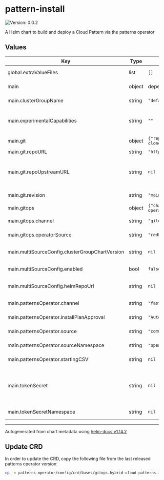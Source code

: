 # pattern-install

![Version: 0.0.2](https://img.shields.io/badge/Version-0.0.2-informational?style=flat-square)

A Helm chart to build and deploy a Cloud Pattern via the patterns operator

## Values

| Key | Type | Default | Description |
|-----|------|---------|-------------|
| global.extraValueFiles | list | `[]` | List of additional value files to be passed to the pattern |
| main | object | depends on the individual settings | main is used primarly for initial bootstrap pattern configuration |
| main.clusterGroupName | string | `"default"` | Name of the clusterGroup to be used. Drives the clusterGroup chart |
| main.experimentalCapabilities | string | `""` | String to enable certain experimental capabilities in the operator and the framework. Not needed unless you know exactly what you're doing. |
| main.git | object | `{"repoURL":"https://github.com/pattern-clone/mypattern","repoUpstreamURL":null,"revision":"main"}` | Settings related to the Git repository used to deploy the pattern |
| main.git.repoURL | string | `"https://github.com/pattern-clone/mypattern"` | Repository URL pointing to the pattern |
| main.git.repoUpstreamURL | string | `nil` | Setting this field will make it so that an in-cluster gitea instance will be spawned. `repoURL` will be ignored and the pattern will be deployed using the in-gitea URL |
| main.git.revision | string | `"main"` | The branch or Git reference to use to deploy the pattern |
| main.gitops | object | `{"channel":"gitops-1.13","operatorSource":"redhat-operators"}` | Settings related to the gitops operator |
| main.gitops.channel | string | `"gitops-1.13"` | Default channel to install the gitops operator from |
| main.gitops.operatorSource | string | `"redhat-operators"` | Source to be used to install the gitops operator from |
| main.multiSourceConfig.clusterGroupChartVersion | string | `nil` | The clustergroup chart version to be used when deploying a pattern (defaults to 0.8.*) |
| main.multiSourceConfig.enabled | bool | `false` | Enables a multisource configuration for the clustergroup chart |
| main.multiSourceConfig.helmRepoUrl | string | `nil` | The URL of the VP helm charts repository (defaults to https://charts.validatedpatterns.io) |
| main.patternsOperator.channel | string | `"fast"` | channel name to install the patterns operator from |
| main.patternsOperator.installPlanApproval | string | `"Automatic"` | Installation plan approval of the patterns operator |
| main.patternsOperator.source | string | `"community-operators"` | Source to be used to install the patterns operator from |
| main.patternsOperator.sourceNamespace | string | `"openshift-marketplace"` | Source namespace to install the patterns operator from |
| main.patternsOperator.startingCSV | string | `nil` | Starting CSV for the install of the patterns operator |
| main.tokenSecret | string | `nil` | Name of the secret containing access credentials to clone the Git repository to deploy the pattern See https://validatedpatterns.io/blog/2023-12-20-private-repos/ for more information |
| main.tokenSecretNamespace | string | `nil` | Namespace where the above secret will be |

----------------------------------------------
Autogenerated from chart metadata using [helm-docs v1.14.2](https://github.com/norwoodj/helm-docs/releases/v1.14.2)

## Update CRD

In order to update the CRD, copy the following file from the last released
patterns operator version:

```sh
cp -v patterns-operator/config/crd/bases/gitops.hybrid-cloud-patterns.io_patterns.yaml ./crds/
```
